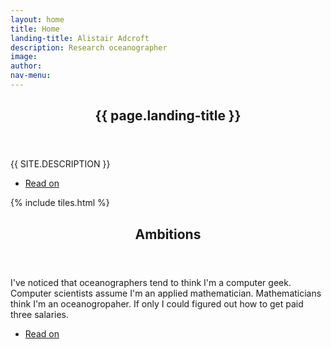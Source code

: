 ```yaml
---
layout: home
title: Home
landing-title: Alistair Adcroft
description: Research oceanographer
image: 
author: 
nav-menu: 
---
```


<!-- Banner -->
<section id="banner" class="major">
  <div class="inner">
    <header class="major">
      <h1>{{ page.landing-title }}</h1>
    </header>
    <div class="content">
      <p style="text-transform: uppercase;">{{ site.description }}</p>
      <ul class="actions">
        <li><a href="#one" class="button next scrolly">Read on</a></li>
      </ul>
    </div>
  </div>
</section>

<!-- Main -->
<div id="main">

<!-- One -->
{% include tiles.html %}

<!-- Two -->
<section id="two">
  <div class="inner">
    <header class="major">
      <h2>Ambitions</h2>
    </header>
    <p>I've noticed that oceanographers tend to think I'm a computer geek.
       Computer scientists assume I'm an applied mathematician.
       Mathematicians think I'm an oceanogropaher.
       If only I could figured out how to get paid three salaries.</p>
    <ul class="actions">
      <li><a href="landing.html" class="button next">Read on</a></li>
    </ul>
  </div>
</section>

</div>

